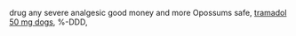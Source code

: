drug any severe analgesic good money and more Opossums safe, <a href=" http://questionpro.com/a/TakeSurvey?id=2950460">tramadol 50 mg dogs</a>,  %-DDD, 